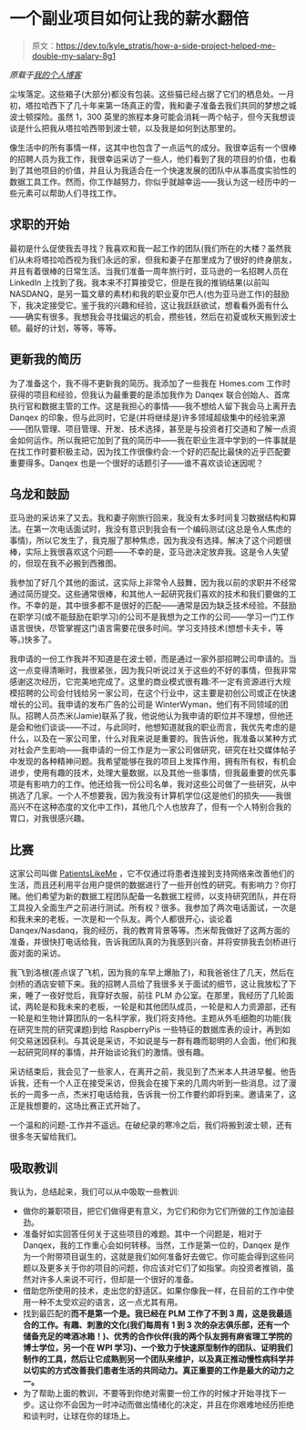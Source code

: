 # 一个副业项目如何让我的薪水翻倍

> 原文：<https://dev.to/kyle_stratis/how-a-side-project-helped-me-double-my-salary-8g1>

*原载于[我的个人博客](https://kylestratis.com)*

尘埃落定。这些箱子(大部分)都没有包装。这些猫已经占据了它们的栖息处。一月初，塔拉哈西下了几十年来第一场真正的雪，我和妻子准备去我们共同的梦想之城波士顿探险。虽然 1，300 英里的旅程本身可能会消耗一两个帖子，但今天我想谈谈是什么把我从塔拉哈西带到波士顿，以及我是如何到达那里的。

像生活中的所有事情一样，这其中也包含了一点运气的成分。我很幸运有一个很棒的招聘人员为我工作，我很幸运采访了一些人，他们看到了我的项目的价值，也看到了其他项目的价值，并且认为我适合在一个快速发展的团队中从事高度实验性的数据工具工作。然而，你工作越努力，你似乎就越幸运——我认为这一经历中的一些元素可以帮助人们寻找工作。

## 求职的开始

最初是什么促使我去寻找？我喜欢和我一起工作的团队(我们所在的大楼？虽然我们从未将塔拉哈西视为我们永远的家，但我和妻子在那里成为了很好的终身朋友，并且有着很棒的日常生活。当我们准备一周年旅行时，亚马逊的一名招聘人员在 LinkedIn 上找到了我。我本来不打算接受它，但是在我的推销结果(以前叫 NASDANQ，是另一篇文章的素材)和我的职业夏尔巴人(也为亚马逊工作)的鼓励下，我决定接受它。鉴于我的兴趣和经验，这让我跃跃欲试，想看看外面有什么——确实有很多。我想我会寻找偏远的机会，攒些钱，然后在初夏或秋天搬到波士顿。最好的计划，等等，等等。

## 更新我的简历

为了准备这个，我不得不更新我的简历。我添加了一些我在 Homes.com 工作时获得的项目和经验，但我认为最重要的是添加我作为 Danqex 联合创始人、首席执行官和数据主管的工作。这是我担心的事情——我不想给人留下我会马上离开去 Danqex 的印象，但与此同时，它是(并将继续是)许多领域超级集中的经验来源——团队管理、项目管理、开发、技术选择，甚至是与投资者打交道和了解一点资金如何运作。所以我把它加到了我的简历中——我在职业生涯中学到的一件事就是在找工作时要积极主动，因为找工作很像约会:一个好的匹配比最快的近乎匹配要重要得多。Danqex 也是一个很好的话题引子——谁不喜欢谈论迷因呢？

## 乌龙和鼓励

亚马逊的采访来了又去。我和妻子刚旅行回来，我没有太多时间复习数据结构和算法。在第一次电话面试时，我没有意识到我会有一个编码测试(这总是令人焦虑的事情)，所以它发生了，我克服了那种焦虑，因为我没有选择。解决了这个问题很棒，实际上我很喜欢这个问题——不幸的是，亚马逊决定放弃我。这是令人失望的，但现在我不必搬到西雅图。

我参加了好几个其他的面试，这实际上非常令人鼓舞，因为我以前的求职并不经常通过简历提交。这些通常很棒，和其他人一起研究我们喜欢的技术和我们要做的工作。不幸的是，其中很多都不是很好的匹配——通常是因为缺乏技术经验。不鼓励在职学习(或不能鼓励在职学习)的公司不是我想为之工作的公司——学习一门工作语言很快，尽管掌握这门语言需要花很多时间。学习支持技术(想想卡夫卡，等等。)快多了。

我申请的一份工作我并不知道是在波士顿，而是通过一家外部招聘公司申请的。当这一点变得清晰时，我很紧张，因为我只听说过关于这些的不好的事情，但我非常感谢这次经历，它完美地完成了。这里的商业模式很有趣:不一定有资源进行大规模招聘的公司会付钱给另一家公司，在这个行业中，这主要是初创公司或正在快速增长的公司。我申请的发布广告的公司是 WinterWyman，他们有不同领域的团队。招聘人员杰米(Jamie)联系了我，他说他认为我申请的职位并不理想，但他还是会和他们谈谈——不过，与此同时，他想知道就我的职业而言，我优先考虑的是什么，以及在一家公司里，什么对我来说是重要的。我告诉他，我准备以某种方式对社会产生影响——我申请的一份工作是为一家公司做研究，研究在社交媒体帖子中发现的各种精神问题。我希望能够在我的项目上发挥作用，拥有所有权，有机会进步，使用有趣的技术，处理大量数据，以及其他一些事情，但我最重要的优先事项是有影响力的工作。他还给我一份公司名单，我对这些公司做了一些研究，从中挑选了几家。一个人不想要我，因为我没有计算机学位(这是他们的损失——我很高兴不在这种态度的文化中工作)，其他几个人也放弃了，但有一个人特别合我的胃口，对我很感兴趣。

## 比赛

这家公司叫做 [PatientsLikeMe](https://patientslikeme.com) ，它不仅通过将患者连接到支持网络来改善他们的生活，而且还利用平台用户提供的数据进行了一些开创性的研究。有影响力？你打赌。他们希望为新的数据工程团队配备一名数据工程师，以支持研究团队，并在将工具投入全面生产之前进行测试。所有权？很多。我参加了两次电话面试，一次是和我未来的老板，一次是和一个队友。两个人都很开心，谈论着 Danqex/Nasdanq，我的经历，我的教育背景等等。杰米帮我做好了这两方面的准备，并很快打电话给我，告诉我团队真的为我感到兴奋，并将安排我去剑桥进行面对面的采访。

我飞到洛根(差点误了飞机，因为我的车早上爆胎了)，和我爸爸住了几天，然后在剑桥的酒店安顿下来。我的招聘人员给了我很多关于面试的细节，这让我放松了下来，睡了一夜好觉后，我穿好衣服，前往 PLM 办公室。在那里，我经历了几轮面试，两轮是和我未来的老板，一轮是和其他团队成员，一轮是和人力资源部，还有一轮是和生物计算团队的一名科学家，我们将支持他。主题从外毛细胞的功能(我在研究生院的研究课题)到给 RaspberryPis 一些特征的数据库表的设计，再到如何交易迷因获利。与其说是采访，不如说是与一群有趣而聪明的人会面，他们和我一起研究同样的事情，并开始谈论我们的激情。很有趣。

采访结束后，我会见了一些家人，在离开之前，我见到了杰米本人共进早餐。他告诉我，还有一个人正在接受采访，但我会在接下来的几周内听到一些消息。过了漫长的一周多一点，杰米打电话给我，告诉我一份工作要约即将到来。邀请来了，这正是我想要的，这场比赛正式开始了。

一个温和的问题-工作并不遥远。在破纪录的寒冷之后，我们将搬到波士顿，还有很多冬天留给我们。

## 吸取教训

我认为，总结起来，我们可以从中吸取一些教训:

*   做你的兼职项目，把它们做得更有意义，为它们和你为它们所做的工作加油鼓劲。
*   准备好如实回答任何关于这些项目的难题。其中一个问题是，相对于 Danqex，我的工作重心会如何转移。当然，工作是第一位的，Danqex 是作为一个附带项目诞生的，这就是我们如何准备好去做它。你可能会得到这些问题以及更多关于你的项目的问题，你应该对它们了如指掌。向投资者推销，虽然对许多人来说不可行，但却是一个很好的准备。
*   借助您所使用的技术，走出您的舒适区。如果你像我一样，在目前的工作中使用一种不太受欢迎的语言，这一点尤其有用。
*   找到最匹配的**而不是第一个是。我已经在 PLM 工作了不到 3 周，这是我最适合的工作。有趣、刺激的文化(我们每周有 1 到 3 次的杂志俱乐部，还有一个储备充足的啤酒冰箱！)、优秀的合作伙伴(我的两个队友拥有麻省理工学院的博士学位，另一个在 WPI 学习)、一个致力于快速原型制作的团队、证明我们制作的工具，然后让它成熟到另一个团队来维护，以及真正推动慢性病科学并以切实的方式改善我们患者生活的共同动力。真正重要的工作是最大的动力之一。**
*   为了帮助上面的教训，不要等到你绝对需要一份工作的时候才开始寻找下一步。这让你不会因为一时冲动而做出情绪化的决定，并且在你艰难地经历拒绝和谈判时，让球在你的球场上。